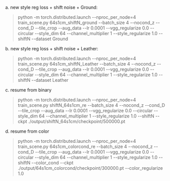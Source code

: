 

a. new style reg loss + shift noise + Ground:

>python -m torch.distributed.launch --nproc_per_node=4  train_scene.py 64s1cm_shiftN_ground --batch_size 4 --nocond_z --cond_D --tile_crop --aug_data --lr 0.0001 --vgg_regularize 0.0 --circular --style_dim 64 --channel_multiplier 1 --style_regularize 1.0 --shiftN --dataset Ground

b. new style reg loss + shift noise + Leather:

>python -m torch.distributed.launch --nproc_per_node=4  train_scene.py 64s1cm_shiftN_Leather --batch_size 4 --nocond_z --cond_D --tile_crop --aug_data --lr 0.0001 --vgg_regularize 0.0 --circular --style_dim 64 --channel_multiplier 1 --style_regularize 1.0 --shiftN --dataset Leather

c. resume from binary

>python -m torch.distributed.launch --nproc_per_node=4 train_scene.py shiftN_64s1cm_re --batch_size 4 --nocond_z --cond_D --tile_crop --aug_data --lr 0.0001 --vgg_regularize 0.0 --circular --style_dim 64 --channel_multiplier 1 --style_regularize 1.0 --shiftN --ckpt ./output/shiftN_64s1cm/checkpoint/500000.pt


d. resume from color

>python -m torch.distributed.launch --nproc_per_node=4 train_scene.py 64s1cm_colorcond_re --batch_size 4 --nocond_z --cond_D --tile_crop --aug_data --lr 0.0001 --vgg_regularize 0.0 --circular --style_dim 64 --channel_multiplier 1 --style_regularize 1.0 --shiftN --color_cond --ckpt ./output/64s1cm_colorcond/checkpoint/300000.pt --color_regularize 1.0


